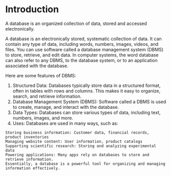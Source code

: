 # Introduction

A database is an organized collection of data, stored and accessed electronically.

A database is an electronically stored, systematic collection of data. It can contain any type of data, including words, numbers, images, videos, and files. You can use software called a database management system (DBMS) to store, retrieve, and edit data. In computer systems, the word database can also refer to any DBMS, to the database system, or to an application associated with the database.

Here are some features of DBMS:
1. Structured Data: Databases typically store data in a structured format, often in tables with rows and columns. This makes it easy to organize, search, and retrieve information.   
2. Database Management System (DBMS): Software called a DBMS is used to create, manage, and interact with the database.   
3. Data Types: Databases can store various types of data, including text, numbers, images, and more.   
4. Uses: Databases are used in many ways, such as:

```
Storing business information: Customer data, financial records, product inventories   
Managing website content: User information, product catalogs
Supporting scientific research: Storing and analyzing experimental data   
Powering applications: Many apps rely on databases to store and retrieve information.   
Essentially, a database is a powerful tool for organizing and managing information effectively.
```

